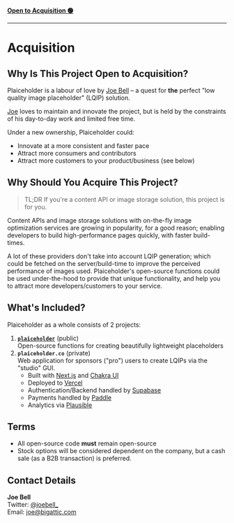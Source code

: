 <p>
  <strong>
    <a href="ACQUISITION.md">
      Open to Acquisition 🟢
    </a>
  </strong>
</p>

---

# Acquisition

## Why Is This Project Open to Acquisition?

Plaiceholder is a labour of love by [Joe Bell][twitter] – a quest for **the** perfect "low quality image placeholder" (LQIP) solution.

[Joe][twitter] loves to maintain and innovate the project, but is held by the constraints of his day-to-day work and limited free time.

Under a new ownership, Plaiceholder could:

- Innovate at a more consistent and faster pace
- Attract more consumers and contributors
- Attract more customers to your product/business (see below)

## Why Should You Acquire This Project?

> TL;DR If you're a content API or image storage solution, this project is for you.

Content APIs and image storage solutions with on-the-fly image optimization services are growing in popularity, for a good reason; enabling developers to build high-performance pages quickly, with faster build-times.

A lot of these providers don't take into account LQIP generation; which could be fetched on the server/build-time to improve the perceived performance of images used. Plaiceholder's open-source functions could be used under-the-hood to provide that unique functionality, and help you to attract more developers/customers to your service.

## What's Included?

Plaiceholder as a whole consists of 2 projects:

1. **[`plaiceholder`][repo]** (public)  
   Open-source functions for creating beautifully lightweight placeholders
2. **`plaiceholder.co`** (private)  
   Web application for sponsors ("pro") users to create LQIPs via the "studio" GUI.
   - Built with [Next.js](https://nextjs.org/) and [Chakra UI](https://chakra-ui.com/)
   - Deployed to [Vercel](https://vercel.com/)
   - Authentication/Backend handled by [Supabase](https://app.supabase.io/)
   - Payments handled by [Paddle](https://paddle.com/)
   - Analytics via [Plausible](https://plausible.io/)

## Terms

- All open-source code **must** remain open-source
- Stock options will be considered dependent on the company, but a cash sale (as a B2B transaction) is preferred.

## Contact Details

**Joe Bell**  
Twitter: [@joebell\_][twitter]  
Email: [joe@bigattic.com][email]

[twitter]: https://twitter.com/joebell_
[email]: mailto:joe@bigattic.com
[repo]: https://github.com/joe-bell/plaiceholder
[site]: https://plaiceholder.co
